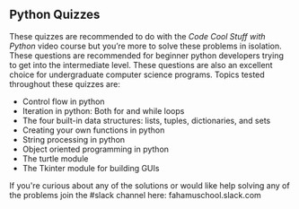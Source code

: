 
## Python Quizzes

These quizzes are recommended to do with the *Code Cool Stuff with Python* video course but you’re more to solve these problems in isolation.  These questions are recommended for beginner python developers trying to get into the intermediate level. These questions are also an excellent choice for undergraduate computer science programs.  Topics tested throughout these quizzes are:

- Control flow in python
- Iteration in python: Both for and while loops
- The four built-in data structures: lists, tuples, dictionaries, and sets
- Creating your own functions in python
- String processing in python
- Object oriented programming in python
- The turtle module 
- The Tkinter module for building GUIs

If you're curious about any of the solutions or would like help solving any of the problems join the #slack channel here: fahamuschool.slack.com
